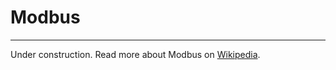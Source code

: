 # Modbus
---
Under construction. Read more about Modbus on [Wikipedia](https://en.wikipedia.org/wiki/Modbus).
